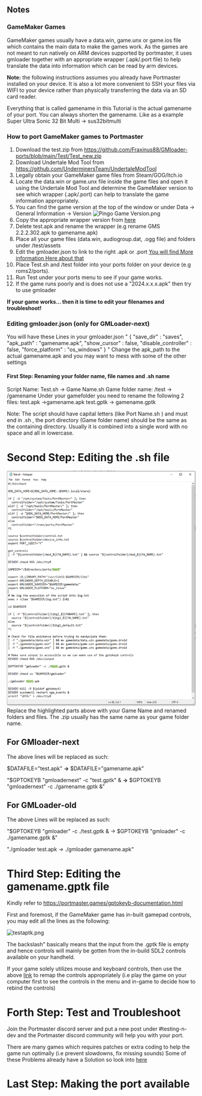 ## Notes

### **GameMaker Games**

GameMaker games usually have a data.win, game.unx or game.ios file which contains the main data to make the games work. As the games are not meant to run natively on ARM devices supported by portmaster, it uses gmloader together with an appropriate wrapper (.apk/.port file) to help translate the data into information which can be read by arm devices.

**Note:** the following instructions assumes you already have Portmaster installed on your device. 
It is also a lot more convenient to SSH your files via WIFI to your device rather than physically transferring the data via an SD card reader.

Everything that is called gamename in this Tutorial is the actual gamename of your port. You can always shorten the gamename. Like as a example Super Ultra Sonic 32 Bit Multi -> sus32bitmulti

### **How to port GameMaker games to Portmaster**
1. Download the test.zip from https://github.com/Fraxinus88/GMloader-ports/blob/main/Test/Test_new.zip
2. Download Undertale Mod Tool  from https://github.com/UnderminersTeam/UndertaleModTool
3. Legally obtain your GameMaker game files from Steam/GOG/Itch.io
4. Locate the data.win or game.unx file inside the game files and open it using the Undertale Mod Tool and determine the GameMaker version to see which wrapper (.apk/.port) can help to translate the game information appropriately.
5. You can find the game version at the top of the window or under Data -> General Information -> Version
![Pingo Game Version.png](https://github.com/Fraxinus88/GMloader-ports/blob/main/images/Pingo%20Game%20Version.PNG)
6. Copy the appropriate wrapper version from [here](https://github.com/Damian2809/GMloader-ports/tree/main/gmloader%20wrappers%20(APK))
7. Delete test.apk and rename the wrapper (e.g  rename GMS 2.2.2.302.apk to gamename.apk)
8. Place all your game files (data.win, audiogroup.dat, .ogg file) and folders under /test/assets
9. Edit the gmloader.json to link to the right .apk or .port [You will find More information Here about that](https://github.com/Damian2809/GMloader-ports?tab=readme-ov-file#editing-gmloaderjson-only-for-gmloader-next) 
9. Place Test.sh and /test folder into your ports folder on your device (e.g roms2/ports).
10. Run Test under your ports menu to see if your game works.
11. If the game runs poorly and is does not use a "2024.x.x.x.apk" then try to use gmloader

**If your game works... then it is time to edit your filenames and troubleshoot!**

### **Editing gmloader.json (only for GMLoader-next)**
You will have these Lines in your gmloader.json
"
{
    "save_dir" : "saves",
    "apk_path" : "gamename.apk",
    "show_cursor" : false,
    "disable_controller" : false,
    "force_platform" : "os_windows"
}
"
Change the apk_path to the actual gamename.apk and you may want to mess with some of the other settings

#### **First Step: Renaming your folder name, file names and .sh name**
Script Name: Test.sh -> Game Name.sh
Game folder name: /test -> /gamename
Under your gamefolder you need to rename the following 2 files:
test.apk ->gamename.apk
test.gptk -> gamename.gptk

Note: The script should have capital letters (like Port Name.sh ) and must end in .sh , the port directory (Game folder name) should be the same as the containing directory. Usually it is combined into a single word with no space and all in lowercase.

# **Second Step: Editing the .sh file**
![Testsh.png](https://github.com/Damian2809/GMloader-ports/blob/main/images/Testsh.png)
Replace the highlighted parts above with your Game Name and renamed folders and files. The .zip usually has the same name as your game folder name.

## For GMloader-next
The above lines will be replaced as such:

$DATAFILE="test.apk" **→** $DATAFILE="gamename.apk"

"$GPTOKEYB "gmloadernext" -c "test.gptk" & **→** $GPTOKEYB "gmloadernext" -c ./gamename.gptk &"

## For GMLoader-old
The above Lines will be replaced as such:

"$GPTOKEYB "gmloader" -c ./test.gptk & → $GPTOKEYB "gmloader" -c ./gamename.gptk &"

"./gmloader test.apk → ./gmloader gamename.apk"

# **Third Step: Editing the gamename.gptk file**
Kindly refer to https://portmaster.games/gptokeyb-documentation.html

First and foremost, if the GameMaker game has in-built gamepad controls, you may edit all the lines as the following:

![testaptk.png](https://github.com/Fraxinus88/GMloader-ports/blob/main/images/testgptk.png)

The backslash\" basically means that the input from the .gptk file is empty and hence controls will mainly be gotten from the in-build SDL2 controls available on your handheld.

If your game solely utilizes mouse and keyboard controls, then use the above [link](https://portmaster.games/gptokeyb-documentation.html) to remap the controls appropriately (i.e play the game on your computer first to see the controls in the menu and in-game to decide how to rebind the controls)

# **Forth Step: Test and Troubleshoot**
Join the Portmaster discord server and put a new post under #testing-n-dev and the Portmaster discord community will help you with your port.

There are many games which requires patches or extra coding to help the game run optimally (i.e prevent slowdowns, fix missing sounds)
Some of these Problems already have a Solution so look into [here](https://github.com/Damian2809/GMloader-ports/tree/main/Bugs)


# **Last Step: Making the port available**

